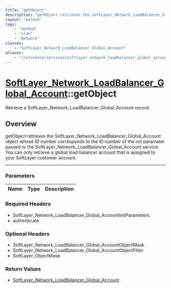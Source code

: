 ```yaml
---
title: "getObject"
description: "getObject retrieves the SoftLayer_Network_LoadBalancer_Global_Account object whose ID number corresponds to the ID numbe... "
layout: "method"
tags:
    - "method"
    - "sldn"
    - "Network"
classes:
    - "SoftLayer_Network_LoadBalancer_Global_Account"
aliases:
    - "/reference/services/softlayer_network_loadbalancer_global_account/getObject"
---
```

# [SoftLayer_Network_LoadBalancer_Global_Account](/reference/services/SoftLayer_Network_LoadBalancer_Global_Account)::getObject

Retrieve a SoftLayer_Network_LoadBalancer_Global_Account record.


## Overview 
getObject retrieves the SoftLayer_Network_LoadBalancer_Global_Account object whose ID number corresponds to the ID number of the init paramater passed to the SoftLayer_Network_LoadBalancer_Global_Account service. You can only retrieve a global load balancer account that is assigned to your SoftLayer customer account. 

-----

### Parameters 
|Name | Type | Description |
| --- | --- | --- |


### Required Headers
* SoftLayer_Network_LoadBalancer_Global_AccountInitParameters
* authenticate


### Optional Headers
* SoftLayer_Network_LoadBalancer_Global_AccountObjectMask
* SoftLayer_Network_LoadBalancer_Global_AccountObjectFilter
* SoftLayer_ObjectMask

### Return Values
* <a href='/reference/datatypes/SoftLayer_Network_LoadBalancer_Global_Account'>SoftLayer_Network_LoadBalancer_Global_Account </a>




